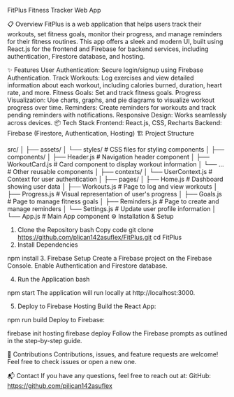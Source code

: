 FitPlus Fitness Tracker Web App

📋 Overview
FitPlus is a web application that helps users track their workouts, set fitness goals, monitor their progress, and manage reminders for their fitness routines. This app offers a sleek and modern UI, built using React.js for the frontend and Firebase for backend services, including authentication, Firestore database, and hosting.

✨ Features
User Authentication: Secure login/signup using Firebase Authentication.
Track Workouts: Log exercises and view detailed information about each workout, including calories burned, duration, heart rate, and more.
Fitness Goals: Set and track fitness goals.
Progress Visualization: Use charts, graphs, and pie diagrams to visualize workout progress over time.
Reminders: Create reminders for workouts and track pending reminders with notifications.
Responsive Design: Works seamlessly across devices.
📦 Tech Stack
Frontend: React.js, CSS, Recharts
Backend: Firebase (Firestore, Authentication, Hosting)
🏗️ Project Structure

src/
│
├── assets/
│   └── styles/           # CSS files for styling components
│
├── components/
│   ├── Header.js         # Navigation header component
│   ├── WorkoutCard.js    # Card component to display workout information
│   └── ...               # Other reusable components
│
├── contexts/
│   └── UserContext.js    # Context for user authentication
│
├── pages/
│   ├── Home.js           # Dashboard showing user data
│   ├── Workouts.js       # Page to log and view workouts
│   ├── Progress.js       # Visual representation of user's progress
│   ├── Goals.js          # Page to manage fitness goals
│   ├── Reminders.js      # Page to create and manage reminders
│   └── Settings.js       # Update user profile information
│
└── App.js                # Main App component
⚙️ Installation & Setup
1. Clone the Repository
bash
Copy code
git clone https://github.com/plican142asuflex/FitPlus.git
cd FitPlus
2. Install Dependencies

npm install
3. Firebase Setup
Create a Firebase project on the Firebase Console.
Enable Authentication and Firestore database.

4. Run the Application
bash

npm start
The application will run locally at http://localhost:3000.

5. Deploy to Firebase Hosting
Build the React App:


npm run build
Deploy to Firebase:


firebase init hosting
firebase deploy
Follow the Firebase prompts as outlined in the step-by-step guide.

🤝 Contributions
Contributions, issues, and feature requests are welcome! Feel free to check issues or open a new one.

📬 Contact
If you have any questions, feel free to reach out at:
GitHub: https://github.com/pilican142asuflex
